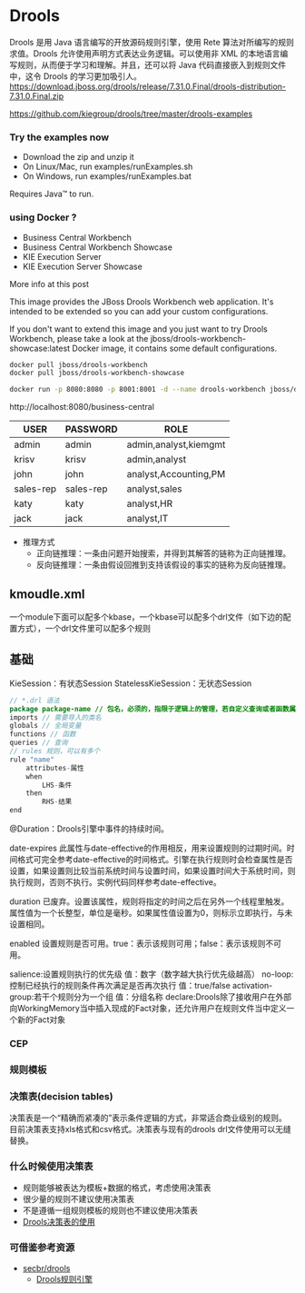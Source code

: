 #  Drools
<!-- @author DHJT 2019-12-27 -->
Drools 是用 Java 语言编写的开放源码规则引擎，使用 Rete 算法对所编写的规则求值。Drools 允许使用声明方式表达业务逻辑。可以使用非 XML 的本地语言编写规则，从而便于学习和理解。并且，还可以将 Java 代码直接嵌入到规则文件中，这令 Drools 的学习更加吸引人。
https://download.jboss.org/drools/release/7.31.0.Final/drools-distribution-7.31.0.Final.zip

https://github.com/kiegroup/drools/tree/master/drools-examples
### Try the examples now
- Download the zip and unzip it
- On Linux/Mac, run examples/runExamples.sh
- On Windows, run examples/runExamples.bat

Requires Java™ to run.

### using Docker ?
- Business Central Workbench
- Business Central Workbench Showcase
- KIE Execution Server
- KIE Execution Server Showcase

More info at this post

This image provides the JBoss Drools Workbench web application. It's intended to be extended so you can add your custom configurations.

If you don't want to extend this image and you just want to try Drools Workbench, please take a look at the jboss/drools-workbench-showcase:latest Docker image, it contains some default configurations.

```sh
docker pull jboss/drools-workbench
docker pull jboss/drools-workbench-showcase

docker run -p 8080:8080 -p 8001:8001 -d --name drools-workbench jboss/drools-workbench-showcase:latest
```
http://localhost:8080/business-central

|    USER   |  PASSWORD |          ROLE         |
|-----------|-----------|-----------------------|
| admin     | admin     | admin,analyst,kiemgmt |
| krisv     | krisv     | admin,analyst         |
| john      | john      | analyst,Accounting,PM |
| sales-rep | sales-rep | analyst,sales         |
| katy      | katy      | analyst,HR            |
| jack      | jack      | analyst,IT            |

- 推理方式
    + 正向链推理：一条由问题开始搜索，并得到其解答的链称为正向链推理。
    + 反向链推理：一条由假设回推到支持该假设的事实的链称为反向链推理。

## kmoudle.xml
一个module下面可以配多个kbase，一个kbase可以配多个drl文件（如下边的配置方式），一个drl文件里可以配多个规则


## 基础
KieSession：有状态Session
StatelessKieSession：无状态Session

```java
// *.drl 语法
package package-name // 包名，必须的，指限于逻辑上的管理，若自定义查询或者函数属于同一包名，不管物理位置如何，都可以调用
imports // 需要导入的类名
globals // 全局变量
functions // 函数
queries // 查询
// rules 规则，可以有多个
rule "name"
    attributes-属性
    when
        LHS-条件
    then
        RHS-结果
end
```
@Duration：Drools引擎中事件的持续时间。


date-expires
此属性与date-effective的作用相反，用来设置规则的过期时间。时间格式可完全参考date-effective的时间格式。引擎在执行规则时会检查属性是否设置，如果设置则比较当前系统时间与设置时间，如果设置时间大于系统时间，则执行规则，否则不执行。实例代码同样参考date-effective。

duration
已废弃。设置该属性，规则将指定的时间之后在另外一个线程里触发。属性值为一个长整型，单位是毫秒。如果属性值设置为0，则标示立即执行，与未设置相同。

enabled
设置规则是否可用。true：表示该规则可用；false：表示该规则不可用。

salience:设置规则执行的优先级
值：数字（数字越大执行优先级越高）
no-loop:控制已经执行的规则条件再次满足是否再次执行
值：true/false
activation-group:若干个规则分为一个组
值：分组名称
declare:Drools除了接收用户在外部向WorkingMemory当中插入现成的Fact对象，还允许用户在规则文件当中定义一个新的Fact对象

### CEP

### 规则模板

### 决策表(decision tables)
决策表是一个“精确而紧凑的”表示条件逻辑的方式，非常适合商业级别的规则。
目前决策表支持xls格式和csv格式。决策表与现有的drools drl文件使用可以无缝替换。

### 什么时候使用决策表
- 规则能够被表达为模板+数据的格式，考虑使用决策表
- 很少量的规则不建议使用决策表
- 不是遵循一组规则模板的规则也不建议使用决策表
- [Drools决策表的使用](https://blog.csdn.net/wo541075754/article/details/78848178)

### 可借鉴参考资源
- [secbr/drools](https://github.com/secbr/drools)
    + [Drools规则引擎](https://blog.csdn.net/wo541075754/category_9269332.html)

[1]: https://download.jboss.org/drools/release/7.31.0.Final/org.drools.updatesite/ 'Drools 7.31.0.Final Update Site - Nightly Build Update Site'
[2]: https://blog.csdn.net/qq_21383435/article/details/82987288 'drools 7.x 模板的简单使用'
[3]: https://blog.csdn.net/gongxsh00/article/details/79529924 'JBoss Drools如何动态加载并更新规则？'